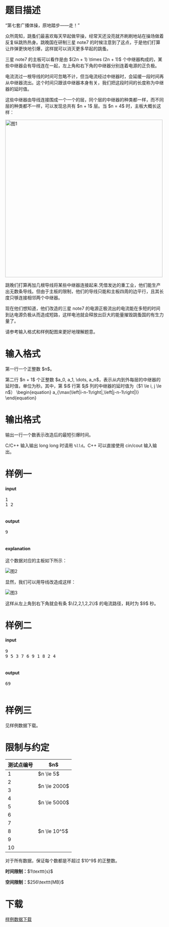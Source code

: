 # 题目描述

<p>“第七套广播体操，原地踏步——走！”</p>
<p>众所周知，跳蚤们最喜欢每天早起做早操，经常天还没亮就齐刷刷地站在操场做着反复纵跳热热身。跳晚国在研制三星 note7 的时候注意到了这点，于是他们打算让炸弹更快地引爆，这样就可以消灭更多早起的跳蚤。</p>
<p>三星 note7 的主板可以看作是由 $(2n + 1) \times (2n + 1)$ 个中继器构成的，某些中继器会有导线连在一起，左上角和右下角的中继器分别连着电源的正负极。</p>
<p>电流流过一根导线的时间可忽略不计，但当电流经过中继器时，会延缓一段时间再从中继器流出。这个时间只跟该中继器本身有关，我们把这段时间的长度称为中继器的延时值。</p>
<p>这些中继器由导线连接围成一个一个的层，同个层的中继器的种类都一样，而不同层的种类都不一样，可以发现总共有 $n + 1$ 层。当 $n = 4$ 时，主板大概长这样：</p>
<p><img class="img-responsive center-block" src="/source/uoj/244/img/aHR0cDovL2ltZy51b2ouYWMvcHJvYmxlbS8yNDQvMS5wbmc=.png" style="width:500px;" alt="图1"/></p>
<p>跳晚们打算再加几根导线将某些中继器连接起来.凭借发达的重工业，他们能生产出无数条导线。但由于主板的限制，他们的导线只能和主板四周的边平行，且其长度只够连接相邻两个中继器。</p>
<p>现在他们想知道，他们改造的三星 note7 的电源正极流出的电流能在多短的时间到达电源负极从而造成短路，这样电池就会释放出巨大的能量摧毁跳蚤国的有生力量了。</p>
<p>请参考输入格式和样例配图来更好地理解题意。</p>

# 输入格式


<p>第一行一个正整数 $n$。</p>
<p>第二行 $n + 1$ 个正整数 $a_0, a_1, \dots, a_n$，表示从内到外每层的中继器的延时值，单位为秒。其中，第 $i$ 行第 $j$ 列的中继器的延时值为（$1 \le i, j \le n$）
\begin{equation}
a_{\max(\left|i-n-1\right|,\left|j-n-1\right|)}
\end{equation}</p>

# 输出格式


<p>输出一行一个数表示改造后的最短引爆时间。</p>
<p>C/C++ 输入输出 long long 时请用 <code>%lld</code>。C++ 可以直接使用 cin/cout 输入输出。</p>

# 样例一


<h4>input</h4>
<pre>1
1 2

</pre>

<h4>output</h4>
<pre>9

</pre>

<h4>explanation</h4>
<p>这个数据对应的主板如下所示：</p>
<p><img class="img-responsive center-block" src="/source/uoj/244/img/aHR0cDovL2ltZy51b2ouYWMvcHJvYmxlbS8yNDQvMi5wbmc=.png" alt="图2"/></p>
<p>显然，我们可以用导线改造成这样：</p>
<p><img class="img-responsive center-block" src="/source/uoj/244/img/aHR0cDovL2ltZy51b2ouYWMvcHJvYmxlbS8yNDQvMy5wbmc=.png" alt="图3"/></p>
<p>这样从左上角到右下角就会有条 $\{2,2,1,2,2\}$ 的电流路径，耗时为 $9$ 秒。</p>

# 样例二


<h4>input</h4>
<pre>9
9 5 3 7 6 9 1 8 2 4

</pre>

<h4>output</h4>
<pre>69

</pre>


# 样例三


<p>见样例数据下载。</p>

# 限制与约定


<div class="table-responsive">
<table class="table table-bordered table-text-center table-vertical-middle"><thead><tr><th>测试点编号</th>
<th>$n$</th>
</tr></thead><tbody><tr><td>1</td><td>$n \le 5$</td></tr><tr><td>2</td><td rowspan="2">$n \le 2000$</td></tr><tr><td>3</td></tr><tr><td>4</td><td rowspan="2">$n \le 5000$</td></tr><tr><td>5</td></tr><tr><td>6</td><td rowspan="5">$n \le 10^5$</td></tr><tr><td>7</td></tr><tr><td>8</td></tr><tr><td>9</td></tr><tr><td>10</td></tr></tbody></table></div>

<p>对于所有数据，保证每个数都是不超过 $10^9$ 的正整数。</p>
<p><strong>时间限制：</strong>$1\texttt{s}$</p>
<p><strong>空间限制：</strong>$256\texttt{MB}$</p>

# 下载


<p><a href="/download.php?type=problem&amp;id=244">样例数据下载</a></p>
